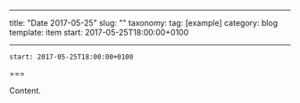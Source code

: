 
---
title: "Date 2017-05-25"
slug: ""
taxonomy:
tag: [example]
category: blog
template: item
start: 2017-05-25T18:00:00+0100

---

``start: 2017-05-25T18:00:00+0100``

===

Content.
